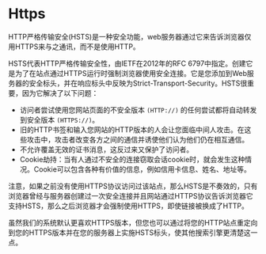 # Https

HTTP严格传输安全(HSTS)是一种安全功能，web服务器通过它来告诉浏览器仅用HTTPS来与之通讯，而不是使用HTTP。

HSTS代表HTTP严格传输安全性，由IETF在2012年的RFC 6797中指定。创建它是为了在站点通过HTTPS运行时强制浏览器使用安全连接。它是您添加到Web服务器的安全标头，并在响应标头中反映为Strict-Transport-Security。HSTS很重要，因为它解决了以下问题：
- 访问者尝试使用您网站页面的不安全版本 `(HTTP://)` 的任何尝试都将自动转发到安全版本 `(HTTPS://)`。
- 旧的HTTP书签和输入您网站的HTTP版本的人会让您面临中间人攻击。在这些攻击中，攻击者改变各方之间的通信并诱使他们认为他们仍在相互通信。
- 不允许覆盖无效的证书消息，这反过来又保护了访问者。
- Cookie劫持：当有人通过不安全的连接窃取会话cookie时，就会发生这种情况。Cookie可以包含各种有价值的信息，例如信用卡信息、姓名、地址等。

注意，如果之前没有使用HTTPS协议访问过该站点，那么HSTS是不奏效的，只有浏览器曾经与服务器创建过一次安全连接并且网站通过HTTPS协议告诉浏览器它支持HSTS，那么之后浏览器才会强制使用HTTPS，即使链接被换成了HTTP。

虽然我们的系统默认更喜欢HTTPS版本，但您也可以通过将您的HTTP站点重定向到您的HTTPS版本并在您的服务器上实施HSTS标头，使其他搜索引擎更清楚这一点。


